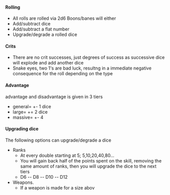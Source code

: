 #### Rolling
- All rolls are rolled via 2d6
Boons/banes will either
- Add/subtract dice
- Add/subtract a flat number
- Upgrade/degrade a rolled dice

#### Crits
- There are no crit successes, just degrees of success as successive dice will explode and add another dice
- Snake eyes, two 1's are bad luck, resultng in a immediate negative consequence for the roll depending on the type

#### Advantage
advantage and disadvantage is given in 3 tiers
- general= +- 1 dice
- large= += 2 dice
- massive= +- 4

#### Upgrading dice
The following options can upgrade/degrade a dice
- Ranks
	- At every double starting at 5; 5,10,20,40,80...
	- You will gain back half of the points spent on the skill, removing the same amount of ranks, then you will upgrade the dice to the next tiers
	- D6 -- D8 -- D10 -- D12
- Weapons. 
	- If a weapon is made for a size abov



